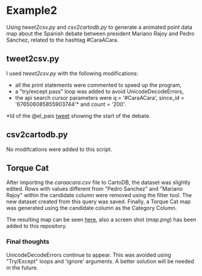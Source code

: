 # Example2

Using *tweet2csv.py* and *csv2cartodb.py* to generate a animated point data map about the Spanish debate
between president Mariano Rajoy and Pedro Sánchez, related to the hashtag #CaraACara.

## tweet2csv.py

I used *tweet2csv.py* with the following modifications:

- all the print statements were commented to speed up the program,
- a "try/except pass" loop was added to avoid UnicodeDecodeErrors,
- the api search cursor parameters were q = '#CaraACara', since_id = '676506085855903744'* and count = '200'.

*Id of the @el_pais [tweet](https://twitter.com/el_pais/status/676506085855903744) showing the start of the debate. 

## csv2cartodb.py

No modifcations were added to this script.

## Torque Cat

After importing the *caraacara.csv* file to CartoDB, the dataset was slightly edited. Rows with values different
from "Pedro Sanchez" and "Mariano Rajoy" within the candidate column were removed using the
filter tool. The new dataset created from this query was saved. Finally, a Torque Cat map was generated using the 
candidate column as the Category Column. 

The resulting map can be seen [here](http://bit.ly/1RLi7Fm), also a screen shot (*map.png*) has been added to this repository.

### Final thoughts

UnicodeDecodeErrors continue to appear. This was avoided using "Try/Except" loops and 'ignore' arguments. A better solution
will be needed in the future.
